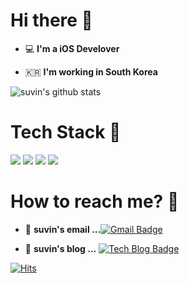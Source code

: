 # Hi there :wave:

 - 💻   **I'm a iOS Develover**    

 - 🇰🇷  **I'm working in South Korea**
 
![suvin's github stats](https://github-readme-stats.vercel.app/api?username=suvin-2&show_icons=true)

# Tech Stack :muscle:

<img src="https://img.shields.io/badge/Java-007396?style=flat-square&logo=Java&logoColor=white"/></a>
<img src="https://img.shields.io/badge/JavaScript-F7DF1E?style=flat-square&logo=JavaScript&logoColor=white"/></a>
<img src="https://img.shields.io/badge/Spring-6DB33F?style=flat-square&logo=Spring&logoColor=white"/></a>
<img src="https://img.shields.io/badge/Oracle-F80000?style=flat-square&logo=Oracle&logoColor=white"/></a>

# How to reach me? 🤔

- 📮  **suvin's email ...**[![Gmail Badge](https://img.shields.io/badge/Gmail-d14836?style=flat-square&logo=Gmail&logoColor=white&link=mailto:lsbinnn7@gmail.com)](mailto:lsbinnn7@gmail.com)

- 📒  **suvin's blog ...** [![Tech Blog Badge](http://img.shields.io/badge/-Tech%20blog-black?style=flat-square&logo=blogger&logoColor=white&link=https://dailymao.tistory.com/)](https://dailymao.tistory.com/)


[![Hits](https://hits.seeyoufarm.com/api/count/incr/badge.svg?url=https%3A%2F%2Fgithub.com%2Fsuvin-2%2Fhit-counter&count_bg=%2379C83D&title_bg=%23555555&icon=&icon_color=%23E7E7E7&title=hits&edge_flat=false)](https://hits.seeyoufarm.com)
